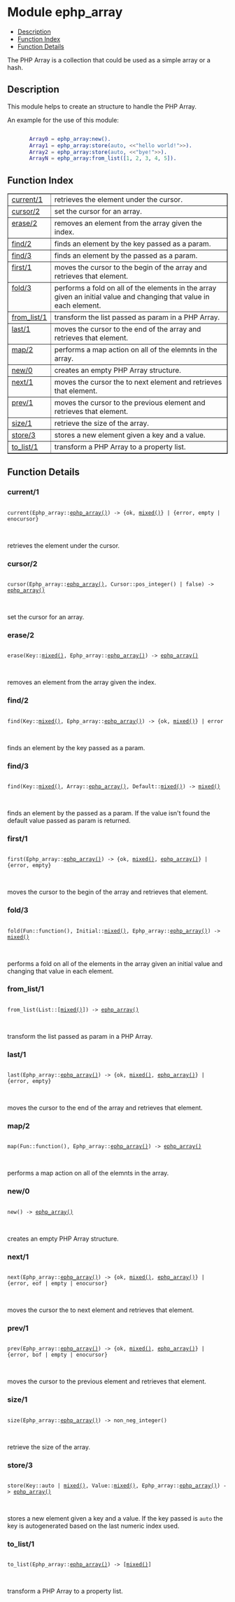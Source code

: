

# Module ephp_array #
* [Description](#description)
* [Function Index](#index)
* [Function Details](#functions)

The PHP Array is a collection that could be used as a simple array
or a hash.

<a name="description"></a>

## Description ##

This module helps to create an structure to handle the
PHP Array.

An example for the use of this module:

```erlang

       Array0 = ephp_array:new().
       Array1 = ephp_array:store(auto, <<"hello world!">>).
       Array2 = ephp_array:store(auto, <<"bye!">>).
       ArrayN = ephp_array:from_list([1, 2, 3, 4, 5]).
```
<a name="index"></a>

## Function Index ##


<table width="100%" border="1" cellspacing="0" cellpadding="2" summary="function index"><tr><td valign="top"><a href="#current-1">current/1</a></td><td>retrieves the element under the cursor.</td></tr><tr><td valign="top"><a href="#cursor-2">cursor/2</a></td><td>set the cursor for an array.</td></tr><tr><td valign="top"><a href="#erase-2">erase/2</a></td><td>removes an element from the array given the index.</td></tr><tr><td valign="top"><a href="#find-2">find/2</a></td><td>finds an element by the key passed as a param.</td></tr><tr><td valign="top"><a href="#find-3">find/3</a></td><td>finds an element by the passed as a param.</td></tr><tr><td valign="top"><a href="#first-1">first/1</a></td><td>moves the cursor to the begin of the array and retrieves that element.</td></tr><tr><td valign="top"><a href="#fold-3">fold/3</a></td><td>performs a fold on all of the elements in the array given an initial
value and changing that value in each element.</td></tr><tr><td valign="top"><a href="#from_list-1">from_list/1</a></td><td>transform the list passed as param in a PHP Array.</td></tr><tr><td valign="top"><a href="#last-1">last/1</a></td><td>moves the cursor to the end of the array and retrieves that element.</td></tr><tr><td valign="top"><a href="#map-2">map/2</a></td><td>performs a map action on all of the elemnts in the array.</td></tr><tr><td valign="top"><a href="#new-0">new/0</a></td><td>creates an empty PHP Array structure.</td></tr><tr><td valign="top"><a href="#next-1">next/1</a></td><td>moves the cursor the to next element and retrieves that element.</td></tr><tr><td valign="top"><a href="#prev-1">prev/1</a></td><td>moves the cursor to the previous element and retrieves that element.</td></tr><tr><td valign="top"><a href="#size-1">size/1</a></td><td>retrieve the size of the array.</td></tr><tr><td valign="top"><a href="#store-3">store/3</a></td><td>stores a new element given a key and a value.</td></tr><tr><td valign="top"><a href="#to_list-1">to_list/1</a></td><td>transform a PHP Array to a property list.</td></tr></table>


<a name="functions"></a>

## Function Details ##

<a name="current-1"></a>

### current/1 ###

<pre><code>
current(Ephp_array::<a href="#type-ephp_array">ephp_array()</a>) -&gt; {ok, <a href="#type-mixed">mixed()</a>} | {error, empty | enocursor}
</code></pre>
<br />

retrieves the element under the cursor.

<a name="cursor-2"></a>

### cursor/2 ###

<pre><code>
cursor(Ephp_array::<a href="#type-ephp_array">ephp_array()</a>, Cursor::pos_integer() | false) -&gt; <a href="#type-ephp_array">ephp_array()</a>
</code></pre>
<br />

set the cursor for an array.

<a name="erase-2"></a>

### erase/2 ###

<pre><code>
erase(Key::<a href="#type-mixed">mixed()</a>, Ephp_array::<a href="#type-ephp_array">ephp_array()</a>) -&gt; <a href="#type-ephp_array">ephp_array()</a>
</code></pre>
<br />

removes an element from the array given the index.

<a name="find-2"></a>

### find/2 ###

<pre><code>
find(Key::<a href="#type-mixed">mixed()</a>, Ephp_array::<a href="#type-ephp_array">ephp_array()</a>) -&gt; {ok, <a href="#type-mixed">mixed()</a>} | error
</code></pre>
<br />

finds an element by the key passed as a param.

<a name="find-3"></a>

### find/3 ###

<pre><code>
find(Key::<a href="#type-mixed">mixed()</a>, Array::<a href="#type-ephp_array">ephp_array()</a>, Default::<a href="#type-mixed">mixed()</a>) -&gt; <a href="#type-mixed">mixed()</a>
</code></pre>
<br />

finds an element by the passed as a param. If the value isn't found the
default value passed as param is returned.

<a name="first-1"></a>

### first/1 ###

<pre><code>
first(Ephp_array::<a href="#type-ephp_array">ephp_array()</a>) -&gt; {ok, <a href="#type-mixed">mixed()</a>, <a href="#type-ephp_array">ephp_array()</a>} | {error, empty}
</code></pre>
<br />

moves the cursor to the begin of the array and retrieves that element.

<a name="fold-3"></a>

### fold/3 ###

<pre><code>
fold(Fun::function(), Initial::<a href="#type-mixed">mixed()</a>, Ephp_array::<a href="#type-ephp_array">ephp_array()</a>) -&gt; <a href="#type-mixed">mixed()</a>
</code></pre>
<br />

performs a fold on all of the elements in the array given an initial
value and changing that value in each element.

<a name="from_list-1"></a>

### from_list/1 ###

<pre><code>
from_list(List::[<a href="#type-mixed">mixed()</a>]) -&gt; <a href="#type-ephp_array">ephp_array()</a>
</code></pre>
<br />

transform the list passed as param in a PHP Array.

<a name="last-1"></a>

### last/1 ###

<pre><code>
last(Ephp_array::<a href="#type-ephp_array">ephp_array()</a>) -&gt; {ok, <a href="#type-mixed">mixed()</a>, <a href="#type-ephp_array">ephp_array()</a>} | {error, empty}
</code></pre>
<br />

moves the cursor to the end of the array and retrieves that element.

<a name="map-2"></a>

### map/2 ###

<pre><code>
map(Fun::function(), Ephp_array::<a href="#type-ephp_array">ephp_array()</a>) -&gt; <a href="#type-ephp_array">ephp_array()</a>
</code></pre>
<br />

performs a map action on all of the elemnts in the array.

<a name="new-0"></a>

### new/0 ###

<pre><code>
new() -&gt; <a href="#type-ephp_array">ephp_array()</a>
</code></pre>
<br />

creates an empty PHP Array structure.

<a name="next-1"></a>

### next/1 ###

<pre><code>
next(Ephp_array::<a href="#type-ephp_array">ephp_array()</a>) -&gt; {ok, <a href="#type-mixed">mixed()</a>, <a href="#type-ephp_array">ephp_array()</a>} | {error, eof | empty | enocursor}
</code></pre>
<br />

moves the cursor the to next element and retrieves that element.

<a name="prev-1"></a>

### prev/1 ###

<pre><code>
prev(Ephp_array::<a href="#type-ephp_array">ephp_array()</a>) -&gt; {ok, <a href="#type-mixed">mixed()</a>, <a href="#type-ephp_array">ephp_array()</a>} | {error, bof | empty | enocursor}
</code></pre>
<br />

moves the cursor to the previous element and retrieves that element.

<a name="size-1"></a>

### size/1 ###

<pre><code>
size(Ephp_array::<a href="#type-ephp_array">ephp_array()</a>) -&gt; non_neg_integer()
</code></pre>
<br />

retrieve the size of the array.

<a name="store-3"></a>

### store/3 ###

<pre><code>
store(Key::auto | <a href="#type-mixed">mixed()</a>, Value::<a href="#type-mixed">mixed()</a>, Ephp_array::<a href="#type-ephp_array">ephp_array()</a>) -&gt; <a href="#type-ephp_array">ephp_array()</a>
</code></pre>
<br />

stores a new element given a key and a value. If the key passed is
`auto` the key is autogenerated based on the last numeric index
used.

<a name="to_list-1"></a>

### to_list/1 ###

<pre><code>
to_list(Ephp_array::<a href="#type-ephp_array">ephp_array()</a>) -&gt; [<a href="#type-mixed">mixed()</a>]
</code></pre>
<br />

transform a PHP Array to a property list.

